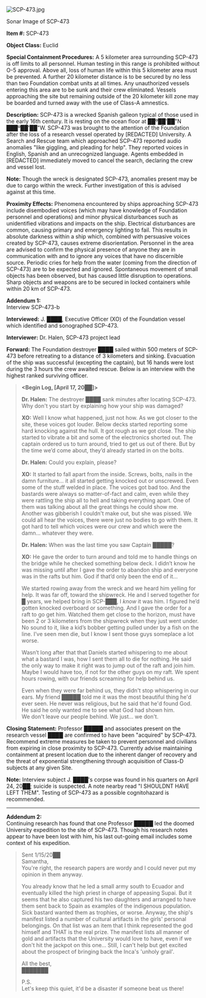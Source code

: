 ![SCP-473.jpg](http://scp-wiki.wdfiles.com/local--files/scp-473/SCP-473.jpg)

Sonar Image of SCP-473

**Item #:** SCP-473

**Object Class:** Euclid

**Special Containment Procedures:** A 5 kilometer area surrounding SCP-473 is off limits to all personnel. Human testing in this range is prohibited without O-5 approval. Above all, loss of human life within this 5 kilometer area must be prevented. A further 20 kilometer distance is to be secured by no less than two Foundation combat units at all times. Any unauthorized vessels entering this area are to be sunk and their crew eliminated. Vessels approaching the site but remaining outside of the 20 kilometer kill zone may be boarded and turned away with the use of Class-A amnestics.

**Description:** SCP-473 is a wrecked Spanish galleon typical of those used in the early 16th century. It is resting on the ocean floor at ██º██'██"N ███º██'██"W. SCP-473 was brought to the attention of the Foundation after the loss of a research vessel operated by \[REDACTED\] University. A Search and Rescue team which approached SCP-473 reported audio anomalies "like giggling, and pleading for help". They reported voices in English, Spanish and an unrecognized language. Agents embedded in \[REDACTED\] immediately moved to cancel the search, declaring the crew and vessel lost.

**Note:** Though the wreck is designated SCP-473, anomalies present may be due to cargo within the wreck. Further investigation of this is advised against at this time.

**Proximity Effects:** Phenomena encountered by ships approaching SCP-473 include disembodied voices (which may have knowledge of Foundation personnel and operations) and minor physical disturbances such as unidentified vibrations and impacts on the ship. Electrical disturbances are common, causing primary and emergency lighting to fail. This results in absolute darkness within a ship which, combined with persuasive voices created by SCP-473, causes extreme disorientation. Personnel in the area are advised to confirm the physical presence of anyone they are in communication with and to ignore any voices that have no discernible source. Periodic cries for help from the water (coming from the direction of SCP-473) are to be expected and ignored. Spontaneous movement of small objects has been observed, but has caused little disruption to operations. Sharp objects and weapons are to be secured in locked containers while within 20 km of SCP-473.

**Addendum 1:**  
Interview SCP-473-b

**Interviewed:** J. ████, Executive Officer (XO) of the Foundation vessel which identified and sonographed SCP-473.

**Interviewer:** Dr. Halen, SCP-473 project lead

**Forward:** The Foundation destroyer ████ sailed within 500 meters of SCP-473 before retreating to a distance of 3 kilometers and sinking. Evacuation of the ship was successful (excepting the captain), but 16 hands were lost during the 3 hours the crew awaited rescue. Below is an interview with the highest ranked surviving officer.

> **<Begin Log, \[April 17, 20██\]>**
> 
> **Dr. Halen:** The destroyer ████ sank minutes after locating SCP-473. Why don't you start by explaining how your ship was damaged?
> 
> **XO:** Well I know what happened, just not how. As we got closer to the site, these voices got louder. Below decks started reporting some hard knocking against the hull. It got rough as we got close. The ship started to vibrate a bit and some of the electronics shorted out. The captain ordered us to turn around, tried to get us out of there. But by the time we’d come about, they’d already started in on the bolts.
> 
> **Dr. Halen:** Could you explain, please?
> 
> **XO:** It started to fall apart from the inside. Screws, bolts, nails in the damn furniture… it all started getting knocked out or unscrewed. Even some of the stuff welded in place. The voices got bad too. And the bastards were always so matter-of-fact and calm, even while they were rattling the ship all to hell and taking everything apart. One of them was talking about all the great things he could show me. Another was gibberish I couldn't make out, but she was pissed. We could all hear the voices, there were just no bodies to go with them. It got hard to tell which voices were our crew and which were the damn… whatever they were.
> 
> **Dr. Halen:** When was the last time you saw Captain █████?
> 
> **XO:** He gave the order to turn around and told me to handle things on the bridge while he checked something below deck. I didn’t know he was missing until after I gave the order to abandon ship and everyone was in the rafts but him. God if that’d only been the end of it…
> 
> We started rowing away from the wreck and we heard him yelling for help. It was far off, toward the shipwreck. He and I served together for █ years, we helped bring in SCP-███, I _know_ it was him. I figured he’d gotten knocked overboard or something. And I gave the order for a raft to go get him. Watched them get close to the horizon, must have been 2 or 3 kilometers from the shipwreck when they just went under. No sound to it, like a kid’s bobber getting pulled under by a fish on the line. I’ve seen men die, but I know I sent those guys someplace a lot worse.
> 
> Wasn’t long after that that Daniels started whispering to me about what a bastard I was, how I sent them all to die for nothing. He said the only way to make it right was to jump out of the raft and join him. Maybe I would have too, if not for the other guys on my raft. We spent hours rowing, with our friends screaming for help behind us.
> 
> Even when they were far behind us, they didn't stop whispering in our ears. My friend █████ told me it was the most beautiful thing he'd ever seen. He never was religious, but he said that he'd found God. He said he only wanted me to see what God had shown him.  
> We don't leave our people behind. We just… we don't.
> 
> **<End Log>**

**Closing Statement:** Professor █████ and associates present on the research vessel ████ are confirmed to have been "acquired" by SCP-473. Recommend extreme measures be taken to prevent personnel and civilians from expiring in close proximity to SCP-473. Currently advise maintaining containment at present location due to the inherent danger of recovery and the threat of exponential strengthening through acquisition of Class-D subjects at any given Site.

**Note:** Interview subject J. ████'s corpse was found in his quarters on April 24, 20██; suicide is suspected. A note nearby read "I SHOULDNT HAVE LEFT THEM". Testing of SCP-473 as a possible cognitohazard is recommended.

* * *

**Addendum 2:**  
Continuing research has found that one Professor █████ led the doomed University expedition to the site of SCP-473. Though his research notes appear to have been lost with him, his last out-going email includes some context of his expedition.

> Sent 1/15/20██  
> Samantha,  
> You're right, the research papers are wordy and I could never put my opinion in them anyway.
> 
> You already know that he led a small army south to Ecuador and eventually killed the high priest in charge of appeasing Supai. But it seems that he also captured his two daughters and arranged to have them sent back to Spain as examples of the indigenous population. Sick bastard wanted them as trophies, or worse. Anyway, the ship's manifest listed a number of cultural artifacts in the girls' personal belongings. On that list was an item that I think represented the god himself and THAT is the real prize. The manifest lists all manner of gold and artifacts that the University would love to have, even if we don't hit the jackpot on this one… Still, I can't help but get excited about the prospect of bringing back the Inca's 'unholy grail'.
> 
> All the best,  
> ███████
> 
> P.S.  
> Let's keep this quiet, it'd be a disaster if someone beat us there!